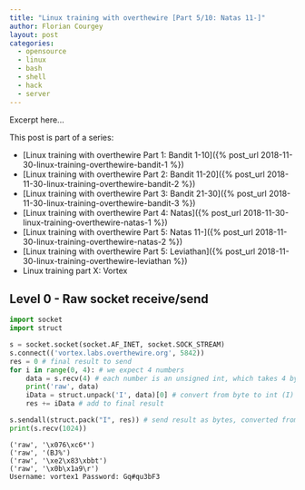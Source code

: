 ```yaml
---
title: "Linux training with overthewire [Part 5/10: Natas 11-]"
author: Florian Courgey
layout: post
categories:
  - opensource
  - linux
  - bash
  - shell
  - hack
  - server
---
```

Excerpt here...
<!--more-->

This post is part of a series:
- [Linux training with overthewire Part 1: Bandit 1-10]({% post_url 2018-11-30-linux-training-overthewire-bandit-1 %})
- [Linux training with overthewire Part 2: Bandit 11-20]({% post_url 2018-11-30-linux-training-overthewire-bandit-2 %})
- [Linux training with overthewire Part 3: Bandit 21-30]({% post_url 2018-11-30-linux-training-overthewire-bandit-3 %})
- [Linux training with overthewire Part 4: Natas]({% post_url 2018-11-30-linux-training-overthewire-natas-1 %})
- [Linux training with overthewire Part 5: Natas 11-]({% post_url 2018-11-30-linux-training-overthewire-natas-2 %})
- [Linux training with overthewire Part 5: Leviathan]({% post_url 2018-11-30-linux-training-overthewire-leviathan %})
- Linux training part X: Vortex

## Level 0 - Raw socket receive/send
```python
import socket
import struct

s = socket.socket(socket.AF_INET, socket.SOCK_STREAM)
s.connect(('vortex.labs.overthewire.org', 5842))
res = 0 # final result to send
for i in range(0, 4): # we expect 4 numbers
    data = s.recv(4) # each number is an unsigned int, which takes 4 bytes
    print('raw', data)
    iData = struct.unpack('I', data)[0] # convert from byte to int (I)
    res += iData # add to final result

s.sendall(struct.pack("I", res)) # send result as bytes, converted from an int (I)
print(s.recv(1024))
```

```
('raw', '\x076\xc6*')
('raw', '(BJ%')
('raw', '\xe2\x83\xbbt')
('raw', '\x0b\x1a9\r')
Username: vortex1 Password: Gq#qu3bF3
```
